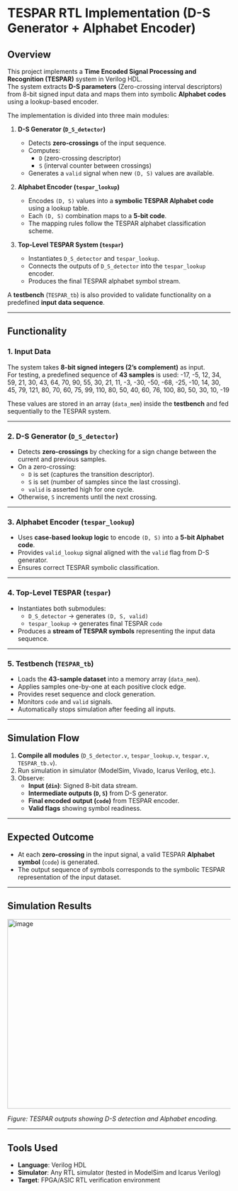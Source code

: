 # TESPAR RTL Implementation (D-S Generator + Alphabet Encoder)

## Overview
This project implements a **Time Encoded Signal Processing and Recognition (TESPAR)** system in Verilog HDL.  
The system extracts **D-S parameters** (Zero-crossing interval descriptors) from 8-bit signed input data and maps them into symbolic **Alphabet codes** using a lookup-based encoder.

The implementation is divided into three main modules:

1. **D-S Generator (`D_S_detector`)**  
   - Detects **zero-crossings** of the input sequence.  
   - Computes:  
     - `D` (zero-crossing descriptor)  
     - `S` (interval counter between crossings)  
   - Generates a `valid` signal when new `(D, S)` values are available.

2. **Alphabet Encoder (`tespar_lookup`)**  
   - Encodes `(D, S)` values into a **symbolic TESPAR Alphabet code** using a lookup table.  
   - Each `(D, S)` combination maps to a **5-bit code**.  
   - The mapping rules follow the TESPAR alphabet classification scheme.

3. **Top-Level TESPAR System (`tespar`)**  
   - Instantiates `D_S_detector` and `tespar_lookup`.  
   - Connects the outputs of `D_S_detector` into the `tespar_lookup` encoder.  
   - Produces the final TESPAR alphabet symbol stream.

A **testbench** (`TESPAR_tb`) is also provided to validate functionality on a predefined **input data sequence**.

---

## Functionality

### 1. Input Data  
The system takes **8-bit signed integers (2’s complement)** as input.  
For testing, a predefined sequence of **43 samples** is used:
-17, -5, 12, 34, 59, 21, 30, 43, 64, 70, 90, 55, 30, 21, 11, -3,
-30, -50, -68, -25, -10, 14, 30, 45, 79, 121, 80, 70, 60, 75,
99, 110, 80, 50, 40, 60, 76, 100, 80, 50, 30, 10, -19

These values are stored in an array (`data_mem`) inside the **testbench** and fed sequentially to the TESPAR system.

---

### 2. D-S Generator (`D_S_detector`)
- Detects **zero-crossings** by checking for a sign change between the current and previous samples.  
- On a zero-crossing:
  - `D` is set (captures the transition descriptor).  
  - `S` is set (number of samples since the last crossing).  
  - `valid` is asserted high for one cycle.  
- Otherwise, `S` increments until the next crossing.  

---

### 3. Alphabet Encoder (`tespar_lookup`)
- Uses **case-based lookup logic** to encode `(D, S)` into a **5-bit Alphabet code**.  
- Provides `valid_lookup` signal aligned with the `valid` flag from D-S generator.  
- Ensures correct TESPAR symbolic classification.

---

### 4. Top-Level TESPAR (`tespar`)
- Instantiates both submodules:  
  - `D_S_detector` → generates `(D, S, valid)`  
  - `tespar_lookup` → generates final TESPAR `code`  
- Produces a **stream of TESPAR symbols** representing the input data sequence.

---

### 5. Testbench (`TESPAR_tb`)
- Loads the **43-sample dataset** into a memory array (`data_mem`).  
- Applies samples one-by-one at each positive clock edge.  
- Provides reset sequence and clock generation.  
- Monitors `code` and `valid` signals.  
- Automatically stops simulation after feeding all inputs.  

---

## Simulation Flow
1. **Compile all modules** (`D_S_detector.v`, `tespar_lookup.v`, `tespar.v`, `TESPAR_tb.v`).  
2. Run simulation in simulator (ModelSim, Vivado, Icarus Verilog, etc.).  
3. Observe:
   - **Input (`din`)**: Signed 8-bit data stream.  
   - **Intermediate outputs (`D`, `S`)** from D-S generator.  
   - **Final encoded output (`code`)** from TESPAR encoder.  
   - **Valid flags** showing symbol readiness.  

---

## Expected Outcome
- At each **zero-crossing** in the input signal, a valid TESPAR **Alphabet symbol** (`code`) is generated.  
- The output sequence of symbols corresponds to the symbolic TESPAR representation of the input dataset.  

---

## Simulation Results

<img width="940" height="427" alt="image" src="https://github.com/user-attachments/assets/abbe569e-0ad4-40eb-a4cd-8f5f9389dbb1" />

*Figure: TESPAR outputs showing D-S detection and Alphabet encoding.*

---

## Tools Used
- **Language**: Verilog HDL  
- **Simulator**: Any RTL simulator (tested in ModelSim and Icarus Verilog)  
- **Target**: FPGA/ASIC RTL verification environment  


